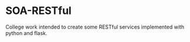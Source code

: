 # SOA-RESTful
College work intended to create some RESTful services implemented with python and flask.
